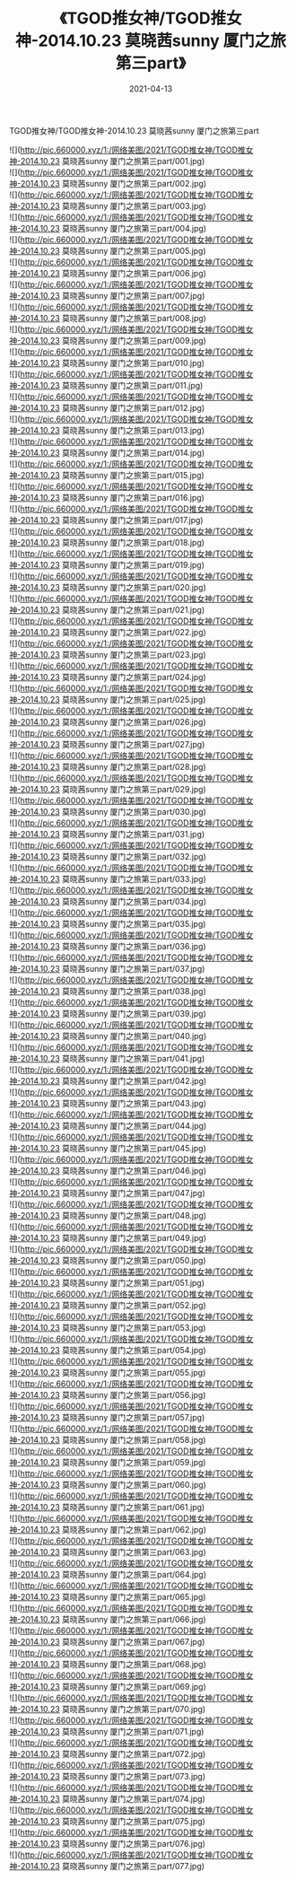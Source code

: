 ﻿---
layout: post
title:  《TGOD推女神/TGOD推女神-2014.10.23 莫晓茜sunny 厦门之旅第三part》
date:   2021-04-13
img: http://pic.660000.xyz/1:/网络美图/2021/TGOD推女神/TGOD推女神-2014.10.23 莫晓茜sunny 厦门之旅第三part/000.jpg
categories: [美女, 清纯, 唯美]
---

TGOD推女神/TGOD推女神-2014.10.23 莫晓茜sunny 厦门之旅第三part

 ![](http://pic.660000.xyz/1:/网络美图/2021/TGOD推女神/TGOD推女神-2014.10.23 莫晓茜sunny 厦门之旅第三part/001.jpg) <br>![](http://pic.660000.xyz/1:/网络美图/2021/TGOD推女神/TGOD推女神-2014.10.23 莫晓茜sunny 厦门之旅第三part/002.jpg) <br>![](http://pic.660000.xyz/1:/网络美图/2021/TGOD推女神/TGOD推女神-2014.10.23 莫晓茜sunny 厦门之旅第三part/003.jpg) <br>![](http://pic.660000.xyz/1:/网络美图/2021/TGOD推女神/TGOD推女神-2014.10.23 莫晓茜sunny 厦门之旅第三part/004.jpg) <br>![](http://pic.660000.xyz/1:/网络美图/2021/TGOD推女神/TGOD推女神-2014.10.23 莫晓茜sunny 厦门之旅第三part/005.jpg) <br>![](http://pic.660000.xyz/1:/网络美图/2021/TGOD推女神/TGOD推女神-2014.10.23 莫晓茜sunny 厦门之旅第三part/006.jpg) <br>![](http://pic.660000.xyz/1:/网络美图/2021/TGOD推女神/TGOD推女神-2014.10.23 莫晓茜sunny 厦门之旅第三part/007.jpg) <br>![](http://pic.660000.xyz/1:/网络美图/2021/TGOD推女神/TGOD推女神-2014.10.23 莫晓茜sunny 厦门之旅第三part/008.jpg) <br>![](http://pic.660000.xyz/1:/网络美图/2021/TGOD推女神/TGOD推女神-2014.10.23 莫晓茜sunny 厦门之旅第三part/009.jpg) <br>![](http://pic.660000.xyz/1:/网络美图/2021/TGOD推女神/TGOD推女神-2014.10.23 莫晓茜sunny 厦门之旅第三part/010.jpg) <br>![](http://pic.660000.xyz/1:/网络美图/2021/TGOD推女神/TGOD推女神-2014.10.23 莫晓茜sunny 厦门之旅第三part/011.jpg) <br>![](http://pic.660000.xyz/1:/网络美图/2021/TGOD推女神/TGOD推女神-2014.10.23 莫晓茜sunny 厦门之旅第三part/012.jpg) <br>![](http://pic.660000.xyz/1:/网络美图/2021/TGOD推女神/TGOD推女神-2014.10.23 莫晓茜sunny 厦门之旅第三part/013.jpg) <br>![](http://pic.660000.xyz/1:/网络美图/2021/TGOD推女神/TGOD推女神-2014.10.23 莫晓茜sunny 厦门之旅第三part/014.jpg) <br>![](http://pic.660000.xyz/1:/网络美图/2021/TGOD推女神/TGOD推女神-2014.10.23 莫晓茜sunny 厦门之旅第三part/015.jpg) <br>![](http://pic.660000.xyz/1:/网络美图/2021/TGOD推女神/TGOD推女神-2014.10.23 莫晓茜sunny 厦门之旅第三part/016.jpg) <br>![](http://pic.660000.xyz/1:/网络美图/2021/TGOD推女神/TGOD推女神-2014.10.23 莫晓茜sunny 厦门之旅第三part/017.jpg) <br>![](http://pic.660000.xyz/1:/网络美图/2021/TGOD推女神/TGOD推女神-2014.10.23 莫晓茜sunny 厦门之旅第三part/018.jpg) <br>![](http://pic.660000.xyz/1:/网络美图/2021/TGOD推女神/TGOD推女神-2014.10.23 莫晓茜sunny 厦门之旅第三part/019.jpg) <br>![](http://pic.660000.xyz/1:/网络美图/2021/TGOD推女神/TGOD推女神-2014.10.23 莫晓茜sunny 厦门之旅第三part/020.jpg) <br>![](http://pic.660000.xyz/1:/网络美图/2021/TGOD推女神/TGOD推女神-2014.10.23 莫晓茜sunny 厦门之旅第三part/021.jpg) <br>![](http://pic.660000.xyz/1:/网络美图/2021/TGOD推女神/TGOD推女神-2014.10.23 莫晓茜sunny 厦门之旅第三part/022.jpg) <br>![](http://pic.660000.xyz/1:/网络美图/2021/TGOD推女神/TGOD推女神-2014.10.23 莫晓茜sunny 厦门之旅第三part/023.jpg) <br>![](http://pic.660000.xyz/1:/网络美图/2021/TGOD推女神/TGOD推女神-2014.10.23 莫晓茜sunny 厦门之旅第三part/024.jpg) <br>![](http://pic.660000.xyz/1:/网络美图/2021/TGOD推女神/TGOD推女神-2014.10.23 莫晓茜sunny 厦门之旅第三part/025.jpg) <br>![](http://pic.660000.xyz/1:/网络美图/2021/TGOD推女神/TGOD推女神-2014.10.23 莫晓茜sunny 厦门之旅第三part/026.jpg) <br>![](http://pic.660000.xyz/1:/网络美图/2021/TGOD推女神/TGOD推女神-2014.10.23 莫晓茜sunny 厦门之旅第三part/027.jpg) <br>![](http://pic.660000.xyz/1:/网络美图/2021/TGOD推女神/TGOD推女神-2014.10.23 莫晓茜sunny 厦门之旅第三part/028.jpg) <br>![](http://pic.660000.xyz/1:/网络美图/2021/TGOD推女神/TGOD推女神-2014.10.23 莫晓茜sunny 厦门之旅第三part/029.jpg) <br>![](http://pic.660000.xyz/1:/网络美图/2021/TGOD推女神/TGOD推女神-2014.10.23 莫晓茜sunny 厦门之旅第三part/030.jpg) <br>![](http://pic.660000.xyz/1:/网络美图/2021/TGOD推女神/TGOD推女神-2014.10.23 莫晓茜sunny 厦门之旅第三part/031.jpg) <br>![](http://pic.660000.xyz/1:/网络美图/2021/TGOD推女神/TGOD推女神-2014.10.23 莫晓茜sunny 厦门之旅第三part/032.jpg) <br>![](http://pic.660000.xyz/1:/网络美图/2021/TGOD推女神/TGOD推女神-2014.10.23 莫晓茜sunny 厦门之旅第三part/033.jpg) <br>![](http://pic.660000.xyz/1:/网络美图/2021/TGOD推女神/TGOD推女神-2014.10.23 莫晓茜sunny 厦门之旅第三part/034.jpg) <br>![](http://pic.660000.xyz/1:/网络美图/2021/TGOD推女神/TGOD推女神-2014.10.23 莫晓茜sunny 厦门之旅第三part/035.jpg) <br>![](http://pic.660000.xyz/1:/网络美图/2021/TGOD推女神/TGOD推女神-2014.10.23 莫晓茜sunny 厦门之旅第三part/036.jpg) <br>![](http://pic.660000.xyz/1:/网络美图/2021/TGOD推女神/TGOD推女神-2014.10.23 莫晓茜sunny 厦门之旅第三part/037.jpg) <br>![](http://pic.660000.xyz/1:/网络美图/2021/TGOD推女神/TGOD推女神-2014.10.23 莫晓茜sunny 厦门之旅第三part/038.jpg) <br>![](http://pic.660000.xyz/1:/网络美图/2021/TGOD推女神/TGOD推女神-2014.10.23 莫晓茜sunny 厦门之旅第三part/039.jpg) <br>![](http://pic.660000.xyz/1:/网络美图/2021/TGOD推女神/TGOD推女神-2014.10.23 莫晓茜sunny 厦门之旅第三part/040.jpg) <br>![](http://pic.660000.xyz/1:/网络美图/2021/TGOD推女神/TGOD推女神-2014.10.23 莫晓茜sunny 厦门之旅第三part/041.jpg) <br>![](http://pic.660000.xyz/1:/网络美图/2021/TGOD推女神/TGOD推女神-2014.10.23 莫晓茜sunny 厦门之旅第三part/042.jpg) <br>![](http://pic.660000.xyz/1:/网络美图/2021/TGOD推女神/TGOD推女神-2014.10.23 莫晓茜sunny 厦门之旅第三part/043.jpg) <br>![](http://pic.660000.xyz/1:/网络美图/2021/TGOD推女神/TGOD推女神-2014.10.23 莫晓茜sunny 厦门之旅第三part/044.jpg) <br>![](http://pic.660000.xyz/1:/网络美图/2021/TGOD推女神/TGOD推女神-2014.10.23 莫晓茜sunny 厦门之旅第三part/045.jpg) <br>![](http://pic.660000.xyz/1:/网络美图/2021/TGOD推女神/TGOD推女神-2014.10.23 莫晓茜sunny 厦门之旅第三part/046.jpg) <br>![](http://pic.660000.xyz/1:/网络美图/2021/TGOD推女神/TGOD推女神-2014.10.23 莫晓茜sunny 厦门之旅第三part/047.jpg) <br>![](http://pic.660000.xyz/1:/网络美图/2021/TGOD推女神/TGOD推女神-2014.10.23 莫晓茜sunny 厦门之旅第三part/048.jpg) <br>![](http://pic.660000.xyz/1:/网络美图/2021/TGOD推女神/TGOD推女神-2014.10.23 莫晓茜sunny 厦门之旅第三part/049.jpg) <br>![](http://pic.660000.xyz/1:/网络美图/2021/TGOD推女神/TGOD推女神-2014.10.23 莫晓茜sunny 厦门之旅第三part/050.jpg) <br>![](http://pic.660000.xyz/1:/网络美图/2021/TGOD推女神/TGOD推女神-2014.10.23 莫晓茜sunny 厦门之旅第三part/051.jpg) <br>![](http://pic.660000.xyz/1:/网络美图/2021/TGOD推女神/TGOD推女神-2014.10.23 莫晓茜sunny 厦门之旅第三part/052.jpg) <br>![](http://pic.660000.xyz/1:/网络美图/2021/TGOD推女神/TGOD推女神-2014.10.23 莫晓茜sunny 厦门之旅第三part/053.jpg) <br>![](http://pic.660000.xyz/1:/网络美图/2021/TGOD推女神/TGOD推女神-2014.10.23 莫晓茜sunny 厦门之旅第三part/054.jpg) <br>![](http://pic.660000.xyz/1:/网络美图/2021/TGOD推女神/TGOD推女神-2014.10.23 莫晓茜sunny 厦门之旅第三part/055.jpg) <br>![](http://pic.660000.xyz/1:/网络美图/2021/TGOD推女神/TGOD推女神-2014.10.23 莫晓茜sunny 厦门之旅第三part/056.jpg) <br>![](http://pic.660000.xyz/1:/网络美图/2021/TGOD推女神/TGOD推女神-2014.10.23 莫晓茜sunny 厦门之旅第三part/057.jpg) <br>![](http://pic.660000.xyz/1:/网络美图/2021/TGOD推女神/TGOD推女神-2014.10.23 莫晓茜sunny 厦门之旅第三part/058.jpg) <br>![](http://pic.660000.xyz/1:/网络美图/2021/TGOD推女神/TGOD推女神-2014.10.23 莫晓茜sunny 厦门之旅第三part/059.jpg) <br>![](http://pic.660000.xyz/1:/网络美图/2021/TGOD推女神/TGOD推女神-2014.10.23 莫晓茜sunny 厦门之旅第三part/060.jpg) <br>![](http://pic.660000.xyz/1:/网络美图/2021/TGOD推女神/TGOD推女神-2014.10.23 莫晓茜sunny 厦门之旅第三part/061.jpg) <br>![](http://pic.660000.xyz/1:/网络美图/2021/TGOD推女神/TGOD推女神-2014.10.23 莫晓茜sunny 厦门之旅第三part/062.jpg) <br>![](http://pic.660000.xyz/1:/网络美图/2021/TGOD推女神/TGOD推女神-2014.10.23 莫晓茜sunny 厦门之旅第三part/063.jpg) <br>![](http://pic.660000.xyz/1:/网络美图/2021/TGOD推女神/TGOD推女神-2014.10.23 莫晓茜sunny 厦门之旅第三part/064.jpg) <br>![](http://pic.660000.xyz/1:/网络美图/2021/TGOD推女神/TGOD推女神-2014.10.23 莫晓茜sunny 厦门之旅第三part/065.jpg) <br>![](http://pic.660000.xyz/1:/网络美图/2021/TGOD推女神/TGOD推女神-2014.10.23 莫晓茜sunny 厦门之旅第三part/066.jpg) <br>![](http://pic.660000.xyz/1:/网络美图/2021/TGOD推女神/TGOD推女神-2014.10.23 莫晓茜sunny 厦门之旅第三part/067.jpg) <br>![](http://pic.660000.xyz/1:/网络美图/2021/TGOD推女神/TGOD推女神-2014.10.23 莫晓茜sunny 厦门之旅第三part/068.jpg) <br>![](http://pic.660000.xyz/1:/网络美图/2021/TGOD推女神/TGOD推女神-2014.10.23 莫晓茜sunny 厦门之旅第三part/069.jpg) <br>![](http://pic.660000.xyz/1:/网络美图/2021/TGOD推女神/TGOD推女神-2014.10.23 莫晓茜sunny 厦门之旅第三part/070.jpg) <br>![](http://pic.660000.xyz/1:/网络美图/2021/TGOD推女神/TGOD推女神-2014.10.23 莫晓茜sunny 厦门之旅第三part/071.jpg) <br>![](http://pic.660000.xyz/1:/网络美图/2021/TGOD推女神/TGOD推女神-2014.10.23 莫晓茜sunny 厦门之旅第三part/072.jpg) <br>![](http://pic.660000.xyz/1:/网络美图/2021/TGOD推女神/TGOD推女神-2014.10.23 莫晓茜sunny 厦门之旅第三part/073.jpg) <br>![](http://pic.660000.xyz/1:/网络美图/2021/TGOD推女神/TGOD推女神-2014.10.23 莫晓茜sunny 厦门之旅第三part/074.jpg) <br>![](http://pic.660000.xyz/1:/网络美图/2021/TGOD推女神/TGOD推女神-2014.10.23 莫晓茜sunny 厦门之旅第三part/075.jpg) <br>![](http://pic.660000.xyz/1:/网络美图/2021/TGOD推女神/TGOD推女神-2014.10.23 莫晓茜sunny 厦门之旅第三part/076.jpg) <br>![](http://pic.660000.xyz/1:/网络美图/2021/TGOD推女神/TGOD推女神-2014.10.23 莫晓茜sunny 厦门之旅第三part/077.jpg) <br>